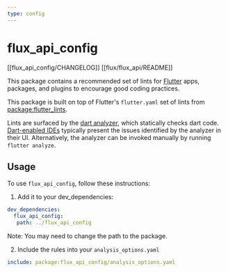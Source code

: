 ```yaml
---
type: config
---
```


# flux_api_config

[[flux_api_config/CHANGELOG]]
[[flux/flux_api/README]]

This package contains a recommended set of lints for [Flutter](https://flutter.dev) apps, packages,
and plugins to encourage good coding practices.

This package is built on top of Flutter's `flutter.yaml` set of lints from
[package:flutter_lints](https://pub.dev/packages/flutter_lints).

Lints are surfaced by the [dart analyzer](https://dart.dev/guides/language/analysis-options), which statically checks dart code.
[Dart-enabled IDEs](https://dart.dev/tools#ides-and-editors) typically present the issues identified by the analyzer in
their UI. Alternatively, the analyzer can be invoked manually by running
`flutter analyze`.

## Usage

To use `flux_api_config`, follow these instructions:
1. Add it to your dev_dependencies:
```yaml
dev_dependencies:
  flux_api_config:
   path: ../flux_api_config
```
Note: You may need to change the path to the package.

2. Include the rules into your `analysis_options.yaml`
```yaml
include: package:flux_api_config/analysis_options.yaml
```
